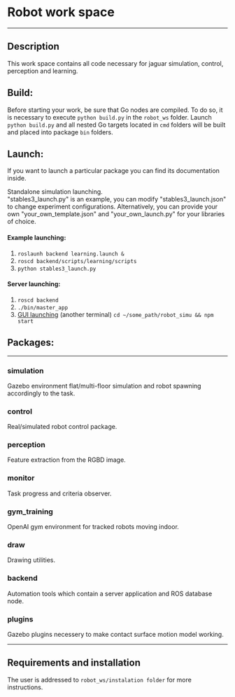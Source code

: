 # Robot work space
***
## Description
This work space contains all code necessary for jaguar simulation,
control, perception and learning.

## Build:  
Before starting your work, be sure that Go nodes are compiled.
To do so, it is necessary to execute `python build.py` in the `robot_ws` folder.
Launch `python build.py` and all nested Go targets located in `cmd` folders will be built and placed into package `bin` folders.

## Launch:
If you want to launch a particular package you can find its documentation inside.

Standalone simulation launching.  
"stables3_launch.py" is an example, you can modify "stables3_launch.json" to change experiment configurations.
Alternatively, you can provide your own "your_own_template.json" and "your_own_launch.py" for your libraries of choice.  
#### Example launching:    
1. `roslaunh backend learning.launch &`  
2. `roscd backend/scripts/learning/scripts`  
3. `python stables3_launch.py`  

#### Server launching:    
1. `roscd backend`   
2. `./bin/master_app`  
3. [GUI launching](http://github.com/gwaxG/robot-simu) (another terminal)  `cd ~/some_path/robot_simu && npm start`

## Packages:
***
### simulation
Gazebo environment flat/multi-floor simulation and robot spawning accordingly to the task.
### control
Real/simulated robot control package.
### perception
Feature extraction from the RGBD image.
### monitor
Task progress and criteria observer.
### gym_training
OpenAI gym environment for tracked robots moving indoor.
### draw
Drawing utilities.
### backend
Automation tools which contain a server application and ROS database node.
### plugins
Gazebo plugins necessery to make contact surface motion model working.
***

## Requirements and installation
The user is addressed to `robot_ws/instalation folder` for more instructions.
